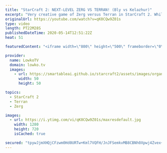```yaml
---
title: "StarCraft 2: NEXT-LEVEL ZERG VS TERRAN! (Bly vs Kelazhur)"
excerpt: "Very creative game of Zerg versus Terran in StarCraft 2. While the meta at the highest level of the game for this matchup is very stable currently, Bly is mixing things up. While this game starts off as we see most of the time at the pro level of SC2, Bly quickly follows it up with multiple waves of"
originalUrl: https://youtube.com/watch?v=qK0CQw9Z01s
type: video
length: PT22M28S
publishedDateTime: 2020-05-14T12:51:22Z
heat: 51

featuredContent: "<iframe width=\"800\" height=\"500\" frameborder=\"0\" src=\"https://www.youtube.com/embed/qK0CQw9Z01s\" allow=\"accelerometer; autoplay; encrypted-media; gyroscope; picture-in-picture\" allowfullscreen></iframe>"

provider:
  name: LowkoTV
  domain: lowko.tv
  images:
    - url: https://smartableai.github.io/starcraft2/assets/images/organizations/lowko.tv-50x50.jpg
      width: 50
      height: 50

topics:
  - StarCraft 2
  - Terran
  - Zerg

images:
  - url: https://i.ytimg.com/vi/qK0CQw9Z01s/maxresdefault.jpg
    width: 1280
    height: 720
    isCached: true

secured: "tpywJjmXHQjCFzwm0Hd0URTw+Kml7VQFH/JnJFSemkvMB8CBNh0Xpwj4Zvex+pJJJgt9kTmkm0vnq0JtJtOd7J8sflReKjHh6O3f7JmDAF8eS5vfmGrCtwFP9P8nLv0aaY55Gqps/U/ZZKLSBwHSjly/NxQbodWDj3D3K7vtbeXr2VeCeYh8ISwqXaSt2P7wJXbzPMcfO9FP5Ct1cI7d2lfU9xrPXL4flvCN08ioDcExor+gvXiNIN4TYphOqVnYSrmdpAtRrGZeWIbwozfwoDcnjoJ9YAtKORhJMNJI+bshUlTOh24KIO3NMllYAL8t/gND5Q1YFzkIN57pja6gsoNaUO/3fRXc6VW8UfH+9he967Kc11oX+SquKqjyi+fWvx/OoF4fLB1nqKIM4eVu/qqSQ0MfCTMRsro6g1HkF/gM+QCXJBioiaTSvNbiqFk6;Sh52AoPxKNZw0BPvX4YhLw=="
---
```


